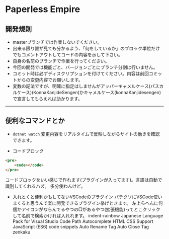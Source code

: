 # Paperless Empire

## 開発規則
* masterブランチでは作業しないでください。
* 出来る限り誰が見ても分かるよう、「何をしているか」のブロック単位だけでもコメントアウトしてコードの内容を示して下さい。
* 自身の名前のブランチで作業を行ってください。
* 今回の開発では機能ごと、バージョンごとにブランチ分割は行いません。
* コミット時は必ずディスクリプションを付けてください。内容は前回コミットからの変更内容でお願いします。
* 変数の記法ですが、明確に指定はしませんがアッパーキャメルケース(パスカルケース)(KonnaKanjideSengen)かキャメルケース(konnaKanjidesengen)で宣言してもらえれば助かります。

---

## 便利なコマンドとか
* `dotnet watch`
変更内容をリアルタイムで反映しながらサイトの動きを確認できます。

* コードブロック
~~~html
<pre>
    <code></code>
</pre>
~~~
コードブロックをいい感じで作れます(プラグインが入ってます)。言語は自動で識別してくれるハズ。
多分使わんけど。

* 入れとくと便利かもしてないVSCodeのプラグイン
バチクソにVSCode使いまくると思うんで楽に開発できるプラグイン挙げときます。
左上らへんに何個かアイコンがならんでるやつの□があるやつ(拡張機能)ってとこクリックして名前で検索かければ入れれます。
    indent-rainbow
    Japanese Language Pack for Visual Studio Code
    Path Autocomplete
    HTML CSS Support
    JavaScript (ES6) code snippets
    Auto Rename Tag
    Auto Close Tag
    zenkaku